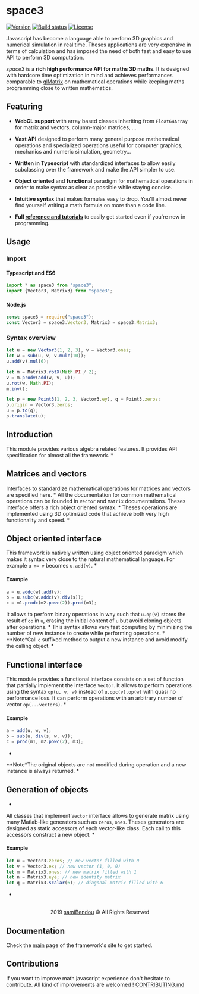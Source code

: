 # space3
[![Version](https://img.shields.io/npm/v/space3.svg?style=flat-square)](https://www.npmjs.com/package/space3)
[![Build status](https://img.shields.io/travis/samiBendou/space3.svg?style=flat-square)](https://travis-ci.org/samiBendou/space3)
[![License](https://img.shields.io/npm/l/space3.svg?style=flat-square)](https://www.npmjs.com/package/space3)

Javascript has become a language able to perform 3D graphics and numerical simulation in real time.
Theses applications are very expensive in terms of calculation and has imposed the need of both fast and 
easy to use API to perform 3D computation.

_space3_ is a **rich high performance API for maths 3D maths**. It is designed
with hardcore time optimization in mind and achieves performances comparable to [glMatrix](http://glmatrix.net/) on
mathematical operations while keeping maths programming close to written mathematics.

## Featuring
- **WebGL support** with array based classes inheriting from `Float64Array` for matrix and vectors, column-major matrices, ...

- **Vast API** designed to perform many general purpose mathematical operations and specialized operations 
useful for computer graphics, mechanics and numeric simulation, geometry...

- **Written in Typescript** with standardized interfaces to allow easily subclassing over the framework and 
make the API simpler to use.

- **Object oriented** and **functional** paradigm for mathematical operations in order to make syntax as clear as possible
while staying concise.

- **Intuitive syntax** that makes formulas easy to drop. You'll almost never find yourself
writing a math formula on more than a code line.

- **Full [reference and tutorials](https://samibendou.github.io/space3/modules/_main_.html)** 
to easily get started even if you're new in programming.

## Usage

### Import
#### Typescript and ES6
```typescript
import * as space3 from "space3";
import {Vector3, Matrix3} from "space3";
```
#### Node.js
```js
const space3 = require("space3");
const Vector3 = space3.Vector3, Matrix3 = space3.Matrix3;
```

### Syntax overview
```js
let u = new Vector3(1, 2, 3), v = Vector3.ones;
let w = sub(u, v, v.mulc(10));
u.add(v).mul(6);

let m = Matrix3.rotX(Math.PI / 2);
v = m.prodv(add(w, v, u));
u.rot(w, Math.PI);
m.inv();

let p = new Point3(1, 2, 3, Vector3.ey), q = Point3.zeros;
p.origin = Vector3.zeros;
u = p.to(q);
p.translate(u);
```

 ## Introduction
 This module provides various algebra related features. It provides API specification for almost all the framework.
 *
 ## Matrices and vectors
 Interfaces to standardize mathematical operations for matrices and vectors are specified here.
 *
 All the documentation for common mathematical operations can be founded in `Vector` and `Matrix`
 documentations. Theses interface offers a rich object oriented syntax.
 *
 Theses operations are implemented using 3D optimized code that achieve both very high functionality and speed.
 *
 ## Object oriented interface
 This framework is natively written using object oriented paradigm which makes it syntax very close to the natural
 mathematical language. For example `u += v` becomes `u.add(v)`.
 *
 #### Example
 ```js
 a = u.addc(w).add(v);
 b = u.subc(w.addc(v).div(s));
 c = m1.prodc(m2.powc(2)).prod(m3);
 ```
 It allows to perform binary operations in way such that `u.op(v)` stores the result of `op` in `u`, erasing the
 initial content of `u` but avoid cloning objects after operations.
 *
 This syntax allows very fast computing by minimizing the number of new instance to create while performing operations.
 *
 **Note*Call `c` suffixed method to output a new instance and avoid modify the calling object.
 *
 ## Functional interface
 This module provides a functional interface consists on a set of function that partially implement the interface `Vector`.
 It allows to perform operations using the syntax `op(u, v, w)` instead of `u.opc(v).op(w)` with quasi no performance loss.
 It can perform operations with an arbitrary number of vector `op(...vectors)`.
 *
 #### Example
 ```js
 a = add(u, w, v);
 b = sub(u, div(s, w, v));
 c = prod(m1, m2.powc(2), m3);
 ```
 *
 **Note*The original objects are not modified during operation and a new instance is always returned.
 *
 ## Generation of objects
 *
 All classes that implement `Vector` interface allows to generate matrix using many Matlab-like generators
 such as `zeros`, `ones`. Theses generators are designed as static accessors of each vector-like class.
 Each call to this accessors construct a new object.
 *
 #### Example
 ```js
 let u = Vector3.zeros; // new vector filled with 0
 let v = Vector3.ex; // new vector (1, 0, 0)
 let m = Matrix3.ones; // new matrix filled with 1
 let n = Matrix3.eye; // new identity matrix
 let q = Matrix3.scalar(6); // diagonal matrix filled with 6
 ```
 *
 </br>
 <center> 2019 <a href="https://github.com/samiBendou/">samiBendou</a> © All Rights Reserved </center>



## Documentation
Check the [main](https://samibendou.github.io/space3/modules/_main_.html) page of the framework's site to get started.

## Contributions

If you want to improve math javascript experience don't hesitate to contribute. All kind of improvements are welcomed ! [CONTRIBUTING.md](https://github.com/samiBendou/space3/blob/master/CONTRIBUTING.md)